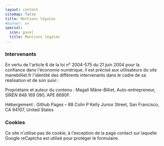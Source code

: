 ```yaml
---
layout: content
sitemap: false
title: Mentions légales
#banner: on
special:
  icon: gavel
  title: Mentions légales
---
```


### Intervenants

En vertu de l'article 6 de la loi n° 2004-575 du 21 juin 2004 pour la confiance dans l'économie numérique, il est précisé aux utilisateurs du site manebilliet.fr l'identité des différents intervenants dans le cadre de sa réalisation et de son suivi :

Propriétaire et auteur du contenu&nbsp;: Magali Mâne-Billiet, Auto-entrepreneur, SIREN 848 169 090, APE 8690F.

Hébergement&nbsp;: Github Pages – 88 Colin P Kelly Junior Street, San Francisco, CA 94107, United States

### Cookies

Ce site n'utilise pas de cookie, à l'exception de la page contact sur laquelle Google reCaptcha est utilisé pour protéger le formulaire.
